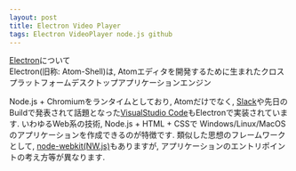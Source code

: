 ```yaml
---
layout: post
title: Electron Video Player
tags: Electron VideoPlayer node.js github 
---
```


[Electron](http://electron.atom.io/)について<br>
Electron(旧称: Atom-Shell)は, Atomエディタを開発するために生まれたクロスプラットフォームデスクトップアプリケーションエンジン<br>

Node.js + Chromiumをランタイムとしており, Atomだけでなく, [Slack](https://slack.com/)や先日のBuildで発表されて話題となった[VisualStudio Code](https://code.visualstudio.com/)もElectronで実装されています.
いわゆるWeb系の技術, Node.js + HTML + CSSで Windows/Linux/MacOSのアプリケーションを作成できるのが特徴です.
類似した思想のフレームワークとして, [node-webkit(NW.js)](http://nwjs.io/)もありますが, アプリケーションのエントリポイントの考え方等が異なります.
